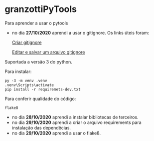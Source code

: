 # granzottiPyTools
Para aprender a usar o pytools

* no dia **27/10/2020** aprendi a usar o gitignore. Os links úteis foram:

    [Criar gitignore](https://medium.com/@devmasterteam/touch-para-criar-um-arquivo-gitignore-9bb2d453ac53)

    [Editar e salvar um arquivo gitignore](https://pt.stackoverflow.com/questions/254320/como-salvar-e-sair-no-vim/254322#254322?newreg=6321e3c5676941688ba522414f4b6af9)
    
Suportada a versão 3 do python.

Para instalar:
```console
py -3 -m venv .venv
.venv\Scripts\activate
pip install -r requiremets-dev.txt
```

Para conferir qualidade do código:
```console
flake8
```

* no dia **28/10/2020** aprendi a instalar bibliotecas de terceiros.
* no dia **29/10/2020** aprendi a criar o arquivo requirements para instalação das dependêcias.
* no dia **29/10/2020** aprendi a usar o flake8.
